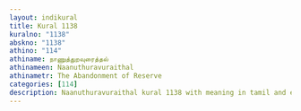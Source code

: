 ```yaml
---
layout: indikural
title: Kural 1138
kuralno: "1138"
abskno: "1138"
athino: "114"
athiname: நாணுத்துறவுரைத்தல்
athinameen: Naanuthuravuraithal
athinametr: The Abandonment of Reserve
categories: [114]
description: Naanuthuravuraithal kural 1138 with meaning in tamil and english 
---
```


